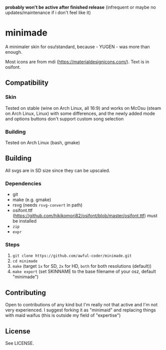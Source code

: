 **probably won't be active after finished release** (infrequent or maybe no updates/maintenance if i don't feel like it)
# minimade
A minimaler skin for osu!standard, because - YUGEN - was more than enough.

Most icons are from mdi (https://materialdesignicons.com/).
Text is in osifont.

## Compatibility
### Skin
Tested on stable (wine on Arch Linux, all 16:9) and works on McOsu (steam on Arch Linux, Linux) with some differences, and the newly added mode and options buttons don't support custom song selection

### Building
Tested on Arch Linux (bash, gmake)

## Building
All svgs are in SD size since they can be upscaled.

### Dependencies
 - git
 - make (e.g. gmake)
 - rsvg (needs `rsvg-convert` in path)
 - osifont.ttf (https://github.com/hikikomori82/osifont/blob/master/osifont.ttf) must be installed
 - `zip`
 - `expr`

### Steps
 1. `git clone https://github.com/awful-coder/minimade.git`
 2. `cd minimade`
 3. `make` (target `1x` for SD, `2x` for HD, `both` for both resolutions (default))
 4. `make export` (set SKINNAME to the base filename of your osz, default "minimade")

## Contributing
Open to contributions of any kind but I'm really not that active and I'm not very experienced.
I suggest forking it as "minimaid" and replacing things with maid waifus (this is outside my field of "expertise")

## License
See LICENSE.
